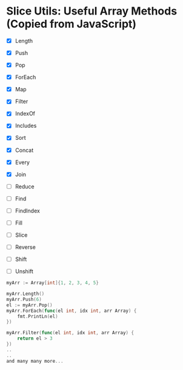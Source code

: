 # Slice Utils: Useful Array Methods (Copied from JavaScript)
- [x] Length
- [x] Push
- [x] Pop
- [x] ForEach
- [x] Map
- [x] Filter
- [x] IndexOf
- [x] Includes
- [x] Sort
- [x] Concat
- [x] Every
- [x] Join
- [ ] Reduce
- [ ] Find
- [ ] FindIndex
- [ ] Fill
- [ ] Slice
- [ ] Reverse
- [ ] Shift
- [ ] Unshift


```go
myArr := Array[int]{1, 2, 3, 4, 5}

myArr.Length()
myArr.Push(6)
el := myArr.Pop()
myArr.ForEach(func(el int, idx int, arr Array) {
    fmt.PrintLn(el)
})

myArr.Filter(func(el int, idx int, arr Array) {
    return el > 3
})
..
..
and many many more...
```